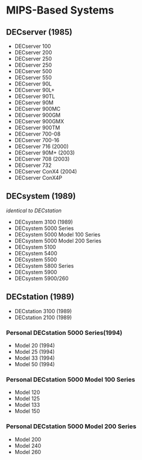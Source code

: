 MIPS-Based Systems
==================

## DECserver (1985)
- DECserver 100
- DECserver 200
- DECserver 250
- DECserver 250
- DECserver 500 
- DECserver 550
- DECserver 90L
- DECserver 90L+
- DECserver 90TL
- DECserver 90M
- DECserver 900MC
- DECserver 900GM
- DECserver 900GMX
- DECserver 900TM
- DECserver 700-08
- DECserver 700-16
- DECserver 716 (2000)
- DECserver 90M+ (2003)
- DECserver 708 (2003)
- DECserver 732
- DECserver ConX4 (2004)
- DECserver ConX4P

## DECsystem (1989)
_identical to DECstation_
- DECsystem 3100 (1989)
- DECsystem 5000 Series
- DECsystem 5000 Model 100 Series
- DECsystem 5000 Model 200 Series
- DECsystem 5100
- DECsystem 5400
- DECsystem 5500
- DECsystem 5800 Series
- DECsystem 5900
- DECsystem 5900/260

## DECstation (1989)
- DECstation 3100 (1989)
- DECstation 2100 (1989)
### Personal DECstation 5000 Series(1994)
- Model 20 (1994)
- Model 25 (1994)
- Model 33 (1994)
- Model 50 (1994)
### Personal DECstation 5000 Model 100 Series
- Model 120
- Model 125
- Model 133
- Model 150
### Personal DECstation 5000 Model 200 Series
- Model 200
- Model 240
- Model 260
